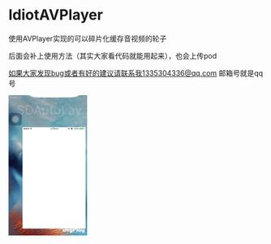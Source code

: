 # IdiotAVPlayer
使用AVPlayer实现的可以碎片化缓存音视频的轮子

后面会补上使用方法（其实大家看代码就能用起来），也会上传pod

如果大家发现bug或者有好的建议请联系我1335304336@qq.com 邮箱号就是qq号

![效果图](https://github.com/nikolamht/IdiotAVPlayer/blob/master/preview/effect.png?raw=true)

